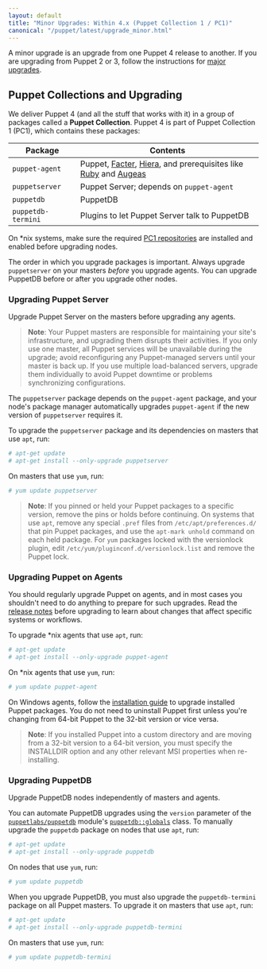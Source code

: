 ```yaml
---
layout: default
title: "Minor Upgrades: Within 4.x (Puppet Collection 1 / PC1)"
canonical: "/puppet/latest/upgrade_minor.html"
---
```


[`puppetlabs/puppetdb`]: https://forge.puppetlabs.com/puppetlabs/puppetdb
[PC1 repositories]: ./install_linux.html#install-a-release-package-to-enable-puppet-labs-package-repositories
[major upgrades]: ./upgrade_major_pre.html

A minor upgrade is an upgrade from one Puppet 4 release to another. If you are upgrading from Puppet 2 or 3, follow the instructions for [major upgrades][].

## Puppet Collections and Upgrading

We deliver Puppet 4 (and all the stuff that works with it) in a group of packages called a **Puppet Collection**. Puppet 4 is part of Puppet Collection 1 (PC1), which contains these packages:

Package            | Contents
-------------------|----------------------------------------------
`puppet-agent`     | Puppet, [Facter](/facter/), [Hiera](/hiera/), and prerequisites like [Ruby](https://www.ruby-lang.org/) and [Augeas](http://augeas.net/)
`puppetserver`     | Puppet Server; depends on `puppet-agent`
`puppetdb`         | PuppetDB
`puppetdb-termini` | Plugins to let Puppet Server talk to PuppetDB

On \*nix systems, make sure the required [PC1 repositories][] are installed and enabled before upgrading nodes.

The order in which you upgrade packages is important. Always upgrade `puppetserver` on your masters _before_ you upgrade agents. You can upgrade PuppetDB before or after you upgrade other nodes.

### Upgrading Puppet Server

Upgrade Puppet Server on the masters before upgrading any agents. 

> **Note**: Your Puppet masters are responsible for maintaining your site's infrastructure, and upgrading them disrupts their activities. If you only use one master, all Puppet services will be unavailable during the upgrade; avoid reconfiguring any Puppet-managed servers until your master is back up. If you use multiple load-balanced servers, upgrade them individually to avoid Puppet downtime or problems synchronizing configurations.

The `puppetserver` package depends on the `puppet-agent` package, and your node's package manager automatically upgrades `puppet-agent` if the new version of `puppetserver` requires it.

To upgrade the `puppetserver` package and its dependencies on masters that use `apt`, run:

~~~ bash
# apt-get update
# apt-get install --only-upgrade puppetserver
~~~

On masters that use `yum`, run:

~~~ bash
# yum update puppetserver
~~~

> **Note**: If you pinned or held your Puppet packages to a specific version, remove the pins or holds before continuing. On systems that use `apt`, remove any special `.pref` files from `/etc/apt/preferences.d/` that pin Puppet packages, and use the `apt-mark unhold` command on each held package. For `yum` packages locked with the versionlock plugin, edit `/etc/yum/pluginconf.d/versionlock.list` and remove the Puppet lock.

### Upgrading Puppet on Agents

You should regularly upgrade Puppet on agents, and in most cases you shouldn't need to do anything to prepare for such upgrades. Read the [release notes](./release_notes.html) before upgrading to learn about changes that affect specific systems or workflows.

To upgrade \*nix agents that use `apt`, run:

~~~ bash
# apt-get update
# apt-get install --only-upgrade puppet-agent
~~~

On \*nix agents that use `yum`, run:

~~~ bash
# yum update puppet-agent
~~~

On Windows agents, follow the [installation guide](./install_windows.html) to upgrade installed Puppet packages. You do not need to uninstall Puppet first unless you're changing from 64-bit Puppet to the 32-bit version or vice versa.

> **Note**: If you installed Puppet into a custom directory and are moving from a 32-bit version to a 64-bit version, you must specify the INSTALLDIR option and any other relevant MSI properties when re-installing.

### Upgrading PuppetDB

Upgrade PuppetDB nodes independently of masters and agents. 

You can automate PuppetDB upgrades using the `version` parameter of the [`puppetlabs/puppetdb`][] module's [`puppetdb::globals`](https://forge.puppetlabs.com/puppetlabs/puppetdb#usage) class. To manually upgrade the `puppetdb` package on nodes that use `apt`, run:

~~~ bash
# apt-get update
# apt-get install --only-upgrade puppetdb
~~~

On nodes that use `yum`, run:

~~~ bash
# yum update puppetdb
~~~

When you upgrade PuppetDB, you must also upgrade the `puppetdb-termini` package on all Puppet masters. To upgrade it on masters that use `apt`, run:

~~~ bash
# apt-get update
# apt-get install --only-upgrade puppetdb-termini
~~~

On masters that use `yum`, run:

~~~ bash
# yum update puppetdb-termini
~~~
